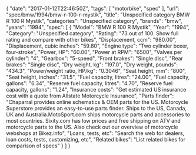 {
    "date": "2017-01-12T22:46:50Z",
    "tags": [
        "motorbike",
        "spec"
    ],
    "url": "spec\/bmw\/1994\/bmw-r-100-r-mystik",
    "title": "Unspecified category BMW R 100 R Mystik",
    "categories": "Unspecified category",
    "brands": "bmw",
    "years": "1994",
    "spec": [
        {
            "Model": "BMW R 100 R Mystik",
            "Year": "1994",
            "Category": "Unspecified category",
            "Rating": "73 out of 100. Show full rating and compare with other bikes",
            "Displacement, ccm": "980.00",
            "Displacement, cubic inches": "59.80",
            "Engine type": "Two cylinder boxer, four-stroke",
            "Power, HP": "60.00",
            "Power at RPM": "6500",
            "Valves per cylinder": "4",
            "Gearbox": "5-speed",
            "Front brakes": "Single disc",
            "Rear brakes": "Single disc",
            "Dry weight, kg": "197.0",
            "Dry weight, pounds": "434.3",
            "Power\/weight ratio, HP\/kg": "0.3046",
            "Seat height, mm": "800",
            "Seat height, inches": "31.5",
            "Fuel capacity, litres": "24.00",
            "Fuel capacity, gallons": "6.34",
            "Reserve fuel capacity, litres": "4.70",
            "Reserve fuel capacity, gallons": "1.24",
            "Insurance costs": "Get estimated US insurance cost with a quote from Allstate Motorcycle Insurance",
            "Parts finder": "Chaparral provides online schematics & OEM parts for the US.   Motorcycle Superstore provides an easy-to-use parts finder. Ships to the US, Canada, UK and Australia.MotoSport.com ships motorcycle parts and accessories to most countries.    Sixity.com has low prices and free shipping on ATV and motorcycle parts to the US. Also check out our overview of motorcycle webshops at Bikez.info",
            "Loans, tests, etc": "Search the web for dealers, loan costs, tests, customizing, etc",
            "Related bikes": "List related bikes for comparison of specs"
        }
    ]
}